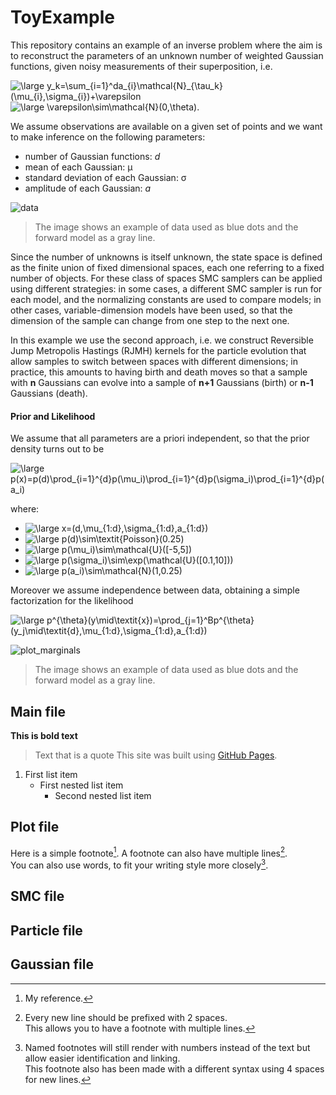 # ToyExample
This repository contains an example of an inverse problem where the aim is to reconstruct the parameters of an unknown number of weighted Gaussian functions, given noisy measurements of their superposition, i.e.

<img src="https://latex.codecogs.com/svg.latex?\large&space;y_k=\sum_{i=1}^da_{i}\mathcal{N}_{\tau_k}(\mu_{i},\sigma_{i})+\varepsilon" title="\large y_k=\sum_{i=1}^da_{i}\mathcal{N}_{\tau_k}(\mu_{i},\sigma_{i})+\varepsilon" />

<img src="https://latex.codecogs.com/svg.latex?\large&space;\varepsilon\sim\mathcal{N}(0,\theta)." title="\large \varepsilon\sim\mathcal{N}(0,\theta)." />

We assume observations are available on a given set of points and we want to make inference on the following parameters: 
- number of Gaussian functions: _d_
- mean of each Gaussian: μ
- standard deviation of each Gaussian: σ
- amplitude of each Gaussian: _a_

![data](https://user-images.githubusercontent.com/57596360/152046064-384f1238-20b2-49eb-9f4e-cc01c37be279.png)
> The image shows an example of data used as blue dots and the forward model as a gray line.

Since the number of unknowns is itself unknown, the state space is defined as the finite union of fixed dimensional spaces, each one referring to a fixed number of objects. For these class of spaces SMC samplers can be applied using different strategies: in some cases, a different SMC sampler is run for each model, and the normalizing constants are used to compare models; in other cases,  variable-dimension models have been used, so that the dimension of the sample can change from one step to the next one. 

In this example we use the second approach, i.e. we construct Reversible Jump Metropolis Hastings (RJMH) kernels for the particle evolution that allow samples to switch between spaces with different dimensions; in practice, this amounts to having birth and death moves so that a sample with **n** Gaussians can evolve into a sample of **n+1** Gaussians (birth) or **n-1** Gaussians (death).

#### Prior and Likelihood

We assume that all parameters are a priori independent, so that the prior density turns out to be

<img src="https://latex.codecogs.com/svg.latex?\large&space;p(x)=p(d)\prod_{i=1}^{d}p(\mu_i)\prod_{i=1}^{d}p(\sigma_i)\prod_{i=1}^{d}p(a_i)" title="\large p(x)=p(d)\prod_{i=1}^{d}p(\mu_i)\prod_{i=1}^{d}p(\sigma_i)\prod_{i=1}^{d}p(a_i)" />

where:

- <img src="https://latex.codecogs.com/svg.latex?\large&space;x=(d,\mu_{1:d},\sigma_{1:d},a_{1:d})" title="\large x=(d,\mu_{1:d},\sigma_{1:d},a_{1:d})"/>
- <img src="https://latex.codecogs.com/svg.latex?\large&space;p(d)\sim\textit{Poisson}(0.25)" title="\large p(d)\sim\textit{Poisson}(0.25)"/>
- <img src="https://latex.codecogs.com/svg.latex?\large&space;p(\mu_i)\sim\mathcal{U}([-5,5])" title="\large p(\mu_i)\sim\mathcal{U}([-5,5])"/>
- <img src="https://latex.codecogs.com/svg.latex?\large&space;p(\sigma_i)\sim\exp(\mathcal{U}([0.1,10]))" title="\large p(\sigma_i)\sim\exp(\mathcal{U}([0.1,10]))"/>
- <img src="https://latex.codecogs.com/svg.latex?\large&space;p(a_i)\sim\mathcal{N}(1,0.25)" title="\large p(a_i)\sim\mathcal{N}(1,0.25)"/>

Moreover we assume independence between data, obtaining a simple factorization for the likelihood

<img src="https://latex.codecogs.com/svg.latex?\large&space;p^{\theta}(y\mid\textit{x})=\prod_{j=1}^Bp^{\theta}(y_j\mid\textit{d},\mu_{1:d},\sigma_{1:d},a_{1:d})" title="\large p^{\theta}(y\mid\textit{x})=\prod_{j=1}^Bp^{\theta}(y_j\mid\textit{d},\mu_{1:d},\sigma_{1:d},a_{1:d})"/>


![plot_marginals](https://user-images.githubusercontent.com/57596360/152060533-a6278473-1fbb-430c-8c1e-89345d9d841c.png)
> The image shows an example of data used as blue dots and the forward model as a gray line.

## Main file

**This is bold text**
> Text that is a quote
> This site was built using [GitHub Pages](https://pages.github.com/).

1. First list item
   - First nested list item
     - Second nested list item

## Plot file

Here is a simple footnote[^1].
A footnote can also have multiple lines[^2].  
You can also use words, to fit your writing style more closely[^note].
[^1]: My reference.
[^2]: Every new line should be prefixed with 2 spaces.  
  This allows you to have a footnote with multiple lines.
[^note]:
    Named footnotes will still render with numbers instead of the text but allow easier identification and linking.  
    This footnote also has been made with a different syntax using 4 spaces for new lines.

## SMC file

## Particle file

## Gaussian file
